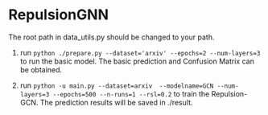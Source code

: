 # RepulsionGNN
The root path in data_utils.py should be changed to your path.

1. run `python ./prepare.py --dataset='arxiv' --epochs=2 --num-layers=3` to run the basic model. The basic prediction and Confusion Matrix can be obtained.

2. run `python -u main.py --dataset=arxiv  --modelname=GCN --num-layers=3 --epochs=500 --n-runs=1 --rsl=0.2` to train the Repulsion-GCN. The prediction results will be saved in ./result.
